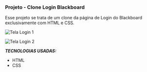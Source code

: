 ### Projeto - Clone Login Blackboard

Esse projeto se trata de um clone da página de Login do Blackboard exclusivamente com HTML e CSS.

![Tela Login 1](https://user-images.githubusercontent.com/79854687/112880735-33e96400-90a1-11eb-887d-d6ed80969958.png)

![Tela Login 2](https://user-images.githubusercontent.com/79854687/112880910-7317b500-90a1-11eb-996e-7d852c77db86.png)

***TECNOLOGIAS USADAS:***
<table>
<ul>
	<li>HTML</li>
	<li>CSS</li>
</ul>
